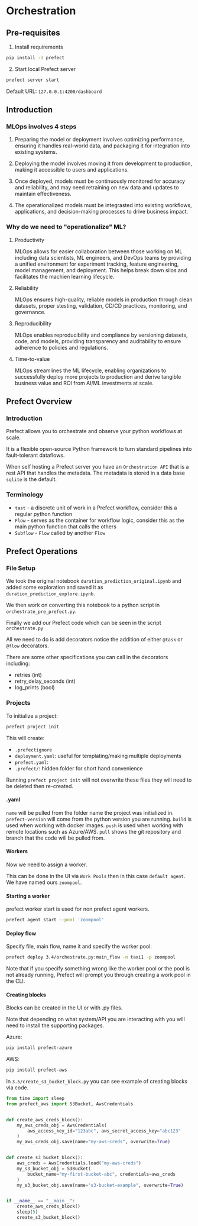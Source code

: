 # Orchestration

## Pre-requisites

1. Install requirements
```bash
pip install -U prefect
```

2. Start local Prefect server
```bash
prefect server start
```

Default URL:
`127.0.0.1:4200/dashboard`

## Introduction

### MLOps involves 4 steps

1. Preparing the model or deployment involves optimizing performance, ensuring it handles real-world data, and packaging it for integration into existing systems.

2. Deploying the model involves moving it from development to production, making it accessible to users and applications.

3. Once deployed, models must be continuously monitored for accuracy and reliability, and may need retraining on new data and updates to maintain effectiveness.

4. The operationalized models must be integrasted into existing workflows, applications, and decision-making processes to drive business impact.

### Why do we need to "operationalize" ML?

1. Productivity

    MLOps allows for easier collaboration between those working on ML including data scientists, ML engineers, and DevOps teams by providing a unified environment for experiment tracking, feature engineering, model management, and deployment. This helps break down silos and facilitates the machien learning lifecycle.

2. Reliability

    MLOps ensures high-quality, reliable models in production through clean datasets, proper stesting, validation, CD/CD practices, monitoring, and governance.

3. Reproducibility

    MLOps enables reproducibility and compliance by versioning datasets, code, and models, providing transparency and auditability to ensure adherence to policies and regulations.

4. Time-to-value

    MLOps streamlines the ML lifecycle, enabling organizations to successfully deploy more projects to production and derive tangible business value and ROI from AI/ML investments at scale.

## Prefect Overview

### Introduction

Prefect allows you to orchestrate and observe your python workflows at scale.

It is a flexible open-source Python framework to turn standard pipelines into fault-tolerant dataflows.

When self hosting a Prefect server you have an `Orchestration API` that is a rest API that handles the metadata. The metadata is stored in a data base `sqlite` is the default.

### Terminology

* `tast` - a discrete unit of work in a Prefect workflow, consider this a regular python function
* `Flow` - serves as the container for workflow logic, consider this as the main python function that calls the others
* `Subflow` - `Flow` called by another `Flow`

## Prefect Operations

### File Setup

We took the original notebook `duration_prediction_original.ipynb` and added some exploration and saved it as `duration_prediction_explore.ipynb`.

We then work on converting this notebook to a python script in `orchestrate_pre_prefect.py`.

Finally we add our Prefect code which can be seen in the script `orchestrate.py`

All we need to do is add decorators notice the addition of either `@task` or `@flow` decorators. 

There are some other specifications you can call in the decorators including:
* retries (int)
* retry_delay_seconds (int)
* log_prints (bool)

### Projects

To initialize a project:
```bash
prefect project init
```

This will create:
* `.prefectignore`
* `deployment.yaml`: useful for templating/making multiple deployments
* `prefect.yaml`: 
* `.prefect/`: hidden folder for short hand convenience

Running `prefect project init` will not overwrite these files they will need to be deleted then re-created.

#### .yaml

`name` will be pulled from the folder name the project was initialized in.
`prefect-version` will come from the python version you are running.
`build` is used when working with docker images.
`push` is used when working with remote locations such as Azure/AWS.
`pull` shows the git repository and branch that the code will be pulled from.

#### Workers

Now we need to assign a worker.

This can be done in the UI via `Work Pools` then in this case `default agent`. We have named ours `zoompool`.

#### Starting a worker

prefect worker start is used for non prefect agent workers.

```bash
prefect agent start --pool 'zoompool'
```

#### Deploy flow

Specify file, main flow, name it and specify the worker pool:
```bash
prefect deploy 3.4/orchestrate.py:main_flow -n taxi1 -p zoompool
```
Note that if you specify something wrong like the worker pool or the pool is not already running, Prefect will prompt you through creating a work pool in the CLI.

#### Creating blocks

Blocks can be created in the UI or with .py files.

Note that depending on what system/API you are interacting with you will need to install the supporting packages.

Azure:
```bash
pip install prefect-azure
```

AWS:
```bash
pip install prefect-aws
```

In `3.5/create_s3_bucket_block.py` you can see example of creating blocks via code.

```python
from time import sleep
from prefect_aws import S3Bucket, AwsCredentials


def create_aws_creds_block():
    my_aws_creds_obj = AwsCredentials(
        aws_access_key_id="123abc", aws_secret_access_key="abc123"
    )
    my_aws_creds_obj.save(name="my-aws-creds", overwrite=True)


def create_s3_bucket_block():
    aws_creds = AwsCredentials.load("my-aws-creds")
    my_s3_bucket_obj = S3Bucket(
        bucket_name="my-first-bucket-abc", credentials=aws_creds
    )
    my_s3_bucket_obj.save(name="s3-bucket-example", overwrite=True)


if __name__ == "__main__":
    create_aws_creds_block()
    sleep(5)
    create_s3_bucket_block()
```